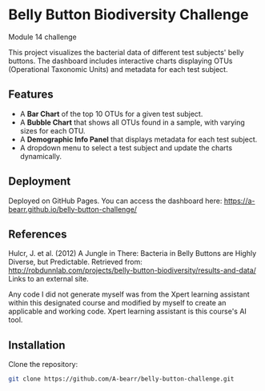 # Belly Button Biodiversity Challenge
Module 14 challenge 

This project visualizes the bacterial data of different test subjects' belly buttons. The dashboard includes interactive charts displaying OTUs (Operational Taxonomic Units) and metadata for each test subject.

## Features

- A **Bar Chart** of the top 10 OTUs for a given test subject.
- A **Bubble Chart** that shows all OTUs found in a sample, with varying sizes for each OTU.
- A **Demographic Info Panel** that displays metadata for each test subject.
- A dropdown menu to select a test subject and update the charts dynamically.

## Deployment

Deployed on GitHub Pages. You can access the dashboard here: 
 https://a-bearr.github.io/belly-button-challenge/
 
 ## References
Hulcr, J. et al. (2012) A Jungle in There: Bacteria in Belly Buttons are Highly Diverse, but Predictable. Retrieved from: http://robdunnlab.com/projects/belly-button-biodiversity/results-and-data/ Links to an external site.

Any code I did not generate myself was from the Xpert learning assistant within this designated course and modified by myself to create an applicable and working code. Xpert learning assistant is this course's AI tool.


## Installation

Clone the repository:
```bash
git clone https://github.com/A-bearr/belly-button-challenge.git

